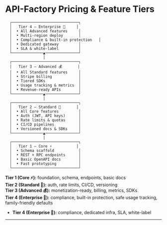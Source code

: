 # API-Factory Pricing & Feature Tiers

      ┌──────────────────────────────┐
      │   Tier 4 – Enterprise 🏦     │
      │  • All Advanced features     │
      │  • Multi-region deploy       │
      │  • Compliance & built-in protection   │
      │  • Dedicated gateway         │
      │  • SLA & white-label         │
      └──────────────▲───────────────┘
                     │
      ┌──────────────────────────────┐
      │   Tier 3 – Advanced 💰       │
      │  • All Standard features     │
      │  • Stripe billing            │
      │  • Tiered SDKs               │
      │  • Usage tracking & metrics  │
      │  • Revenue-ready APIs        │
      └──────────────▲───────────────┘
                     │
      ┌──────────────────────────────┐
      │   Tier 2 – Standard 🚀       │
      │  • All Core features         │
      │  • Auth (JWT, API keys)      │
      │  • Rate limits & quotas      │
      │  • CI/CD pipelines           │
      │  • Versioned docs & SDKs     │
      └──────────────▲───────────────┘
                     │
      ┌──────────────────────────────┐
      │   Tier 1 – Core ⚡           │
      │  • Schema scaffold           │
      │  • REST + RPC endpoints      │
      │  • Basic OpenAPI docs        │
      │  • Fast prototyping          │
      └──────────────────────────────┘

**Tier 1 (Core ⚡):** foundation, schema, endpoints, basic docs  
**Tier 2 (Standard 🚀):** auth, rate limits, CI/CD, versioning  
**Tier 3 (Advanced 💰):** monetization-ready, billing, metrics, SDKs  
**Tier 4 (Enterprise 🏦):** compliance, built-in protection, safe usage tracking, family-friendly defaults
- **Tier 4 (Enterprise 🏦):** compliance, dedicated infra, SLA, white-label  

---
